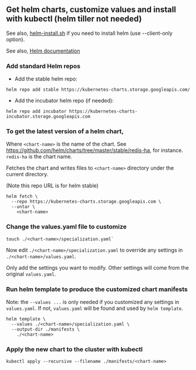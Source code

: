 ## Get helm charts, customize values and install with kubectl (helm tiller not needed)
See also, [helm-install.sh](./helm-install.sh) if you need to install helm (use --client-only option).

See also, [Helm documentation](https://docs.helm.sh/helm/#helm)

### Add standard Helm repos
* Add the stable helm repo:
```
helm repo add stable https://kubernetes-charts.storage.googleapis.com/
```
* Add the incubator helm repo (if needed):
```
helm repo add incubator https://kubernetes-charts-incubator.storage.googleapis.com
```

### To get the latest version of a helm chart,
Where `<chart-name>` is the name of the chart.  See https://github.com/helm/charts/tree/master/stable/redis-ha, for instance.  `redis-ha` is the chart name.

Fetches the chart and writes files to `<chart-name>` directory under the current directory.

(Note this repo URL is for helm stable)

```
helm fetch \
  --repo https://kubernetes-charts.storage.googleapis.com \
  --untar \
    <chart-name>
```

### Change the values.yaml file to customize
```
touch ./<chart-name>/specialization.yaml`
```

Now edit `./<chart-name>/specialization.yaml` to override any settings in `./<chart-name>/values.yaml`.

Only add the settings you want to modify. Other settings will come from the original `values.yaml`.

### Run helm template to produce the customized chart manifests
Note: the `--values ...` is only needed if you customized any settings in `values.yaml`.  If not, `values.yaml` will be found and used by `helm template`.

```
helm template \
  --values ./<chart-name>/specialization.yaml \
  --output-dir ./manifests \
    ./<chart-name>
```

### Apply the new chart to the cluster with kubectl
```
kubectl apply --recursive --filename ./manifests/<chart-name>
```